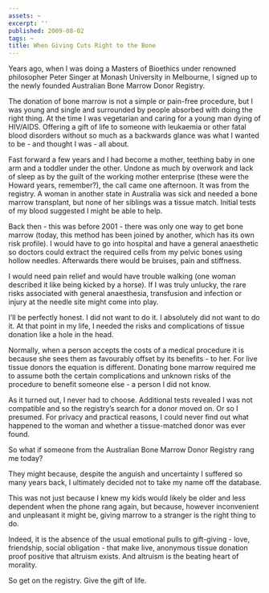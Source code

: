 ```yaml
---
assets: ~
excerpt: ''
published: 2009-08-02
tags: ~
title: When Giving Cuts Right to the Bone
---
```

Years ago, when I was doing a Masters of Bioethics under renowned
philosopher Peter Singer at Monash University in Melbourne, I signed up
to the newly founded Australian Bone Marrow Donor Registry.

The donation of bone marrow is not a simple or pain-free procedure, but
I was young and single and surrounded by people absorbed with doing the
right thing. At the time I was vegetarian and caring for a young man
dying of HIV/AIDS. Offering a gift of life to someone with leukaemia or
other fatal blood disorders without so much as a backwards glance was
what I wanted to be - and thought I was - all about.

Fast forward a few years and I had become a mother, teething baby in one
arm and a toddler under the other. Undone as much by overwork and lack
of sleep as by the guilt of the working mother enterprise (these were
the Howard years, remember?), the call came one afternoon. It was from
the registry. A woman in another state in Australia was sick and needed
a bone marrow transplant, but none of her siblings was a tissue match.
Initial tests of my blood suggested I might be able to help.

Back then - this was before 2001 - there was only one way to get bone
marrow (today, this method has been joined by another, which has its own
risk profile). I would have to go into hospital and have a general
anaesthetic so doctors could extract the required cells from my pelvic
bones using hollow needles. Afterwards there would be bruises, pain and
stiffness.

I would need pain relief and would have trouble walking (one woman
described it like being kicked by a horse). If I was truly unlucky, the
rare risks associated with general anaesthesia, transfusion and
infection or injury at the needle site might come into play.

I’ll be perfectly honest. I did not want to do it. I absolutely did not
want to do it. At that point in my life, I needed the risks and
complications of tissue donation like a hole in the head.

Normally, when a person accepts the costs of a medical procedure it is
because she sees them as favourably offset by its benefits - to her. For
live tissue donors the equation is different. Donating bone marrow
required me to assume both the certain complications and unknown risks
of the procedure to benefit someone else - a person I did not know.

As it turned out, I never had to choose. Additional tests revealed I was
not compatible and so the registry’s search for a donor moved on. Or so
I presumed. For privacy and practical reasons, I could never find out
what happened to the woman and whether a tissue-matched donor was ever
found.

So what if someone from the Australian Bone Marrow Donor Registry rang
me today?

They might because, despite the anguish and uncertainty I suffered so
many years back, I ultimately decided not to take my name off the
database.

This was not just because I knew my kids would likely be older and less
dependent when the phone rang again, but because, however inconvenient
and unpleasant it might be, giving marrow to a stranger is the right
thing to do.

Indeed, it is the absence of the usual emotional pulls to gift-giving -
love, friendship, social obligation - that make live, anonymous tissue
donation proof positive that altruism exists. And altruism is the
beating heart of morality.

So get on the registry. Give the gift of life.